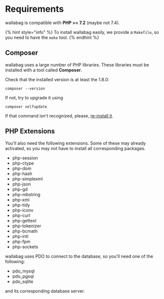 # Requirements

wallabag is compatible with **PHP >= 7.2** (maybe not 7.4).

{% hint style="info" %}
To install wallabag easily, we provide a `Makefile`, so you need to have the `make` tool.
{% endhint %}

## Composer

wallabag uses a large number of PHP libraries.
These libraries must be installed with a tool called **Composer**.

Check that the installed version is at least the 1.8.0:

    composer --version

If not, try to upgrade it using

    composer selfupdate

If that command isn't recognized, please, [re-install it](https://getcomposer.org/doc/00-intro.md).

## PHP Extensions

You'll also need the following extensions. Some of these may already activated, so you may not have to install all corresponding packages.

-   php-session
-   php-ctype
-   php-dom
-   php-hash
-   php-simplexml
-   php-json
-   php-gd
-   php-mbstring
-   php-xml
-   php-tidy
-   php-iconv
-   php-curl
-   php-gettext
-   php-tokenizer
-   php-bcmath
-   php-intl
-   php-fpm
-   php-sockets

wallabag uses PDO to connect to the database, so you'll need one of the following:

-   pdo_mysql
-   pdo_pgsql
-   pdo_sqlite

and its corresponding database server.
